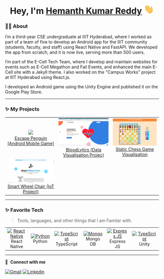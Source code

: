 <h1 align="center">Hey, I'm <a href="https://linkedin.com/in/hemanth-sunkireddy" target="_blank">Hemanth Kumar Reddy</a> <img
src="https://github.com/hemanth-sunkireddy/hemanth-sunkireddy/raw/main/Hi.gif" height="32" /></h1>

### 👨‍💻 About
<p>I’m a third-year CSE undergraduate at IIIT Hyderabad, where I worked as part of a team of five to develop an Android app for the IIIT community (students, faculty, and staff) using React Native and FastAPI. We developed the app from scratch, and it is now live, serving more than 500 users.</p>

<p>I’m part of the E-Cell Tech Team, where I develop and maintain websites for events such as E-Cell Megathon and Fail Events, and enhanced the main E-Cell site with a Jekyll theme. I also worked on the "Campus Works" project at IIIT Hyderabad using React.js.</p>

<p>I developed an Android game using the Unity Engine and published it on the Google Play Store.</p>

---
### :sparkles: My Projects

<table>
  <tr>
    <td align="center">
      <a href="https://github.com/hemanth-sunkireddy/Escape-Penguin">
        <img src="https://github.com/hemanth-sunkireddy/Penguin-Glide/blob/main/fastlane/metadata/android/en-IN/images/phoneScreenshots/1_en-IN.png" width="200px;" />
      </a>
      <br />
      <a href="https://github.com/hemanth-sunkireddy/Penguin-Glide">Escape Penguin (Android Mobile Game)</a>
    </td>
     <td align="center">
      <a href="https://github.com/hemanth-sunkireddy/BloodLytics">
        <img src="https://github.com/hemanth-sunkireddy/BloodLytics/blob/main/assets/images/home-page.png" width="200px;" />
      </a>
      <br />
      <a href="https://github.com/hemanth-sunkireddy/BloodLytics">BloodLytics (Data Visualisation Projec)</a>
    </td>
     <td align="center">
      <a href="https://github.com/hemanth-sunkireddy/Static_Chess_Game_Visualisation">
        <img src="https://github.com/hemanth-sunkireddy/Static_Chess_Game_Visualisation/blob/main/images/game2.png" width="200px;" />
      </a>
      <br />
      <a href="https://github.com/hemanth-sunkireddy/Static_Chess_Game_Visualisation">Static Chess Game Visualisation</a>
    </td>
  </tr>
  
  <tr>
    <td align="center">
      <a href="https://github.com/hemanth-sunkireddy/IoT_Project">
        <img src="https://github.com/hemanth-sunkireddy/IoT_Project/blob/main/homepage.png" width="200px;" />
      </a>
      <br />
      <a href="https://github.com/hemanth-sunkireddy/IoT_Project">Smart Wheel Chair (IoT Project)</a>
    </td>
  </tr>
 
</table>

---
### :sparkles: Favorite Tech
> Tools, languages, and other things that I am Familar with.

<table>
  <tr>
     <td align="center" width="96"> 
      <a href="https://react-native.org" >
        <img src="https://upload.wikimedia.org/wikipedia/commons/a/a7/React-icon.svg" width="48" height="48" alt="React Native" />
      </a>
      <br>React Native
    </td>
    <td align="center" width="96">
      <a href="https://www.python.org/">
        <img src="https://s3.dualstack.us-east-2.amazonaws.com/pythondotorg-assets/media/files/python-logo-only.svg" width="48" height="48" alt="Python" />
      </a>
      <br>Python
    </td>
    <td align="center" width="96">
      <a href="https://www.typescriptlang.org/">
        <img src="https://upload.wikimedia.org/wikipedia/commons/thumb/4/4c/Typescript_logo_2020.svg/512px-Typescript_logo_2020.svg.png" width="48" height="48" alt="TypeScript" />
      </a>
      <br>TypeScript
    </td>
     <td align="center" width="96"> 
      <a href="https://www.mongodb.com/" >
        <img src="https://upload.wikimedia.org/wikipedia/commons/thumb/9/93/MongoDB_Logo.svg/512px-MongoDB_Logo.svg.png" width="48" height="48" alt="Mongo" />
      </a>
      <br>Mongo DB
    </td>
    <td align="center" width="96">
      <a href="https://expressjs.com/">
        <img src="https://upload.wikimedia.org/wikipedia/commons/6/64/Expressjs.png" width="48" height="48" alt="Express JS" />
      </a>
      <br>Express JS
    </td>
     <td align="center" width="96">
      <a href="https://unity.com/">
        <img src="https://upload.wikimedia.org/wikipedia/commons/thumb/c/c4/Unity_2021.svg/799px-Unity_2021.svg.png" width="48" height="48" alt="TypeScript" />
      </a>
      <br>Unity
    </td>
    
    
  </tr>
</table>

---
🔗 &nbsp;**Connect with me**
<p align="left">
<a href="mailto:hemanth.sunkireddy@gmail.com" target="blank"><img align="center" src="https://upload.wikimedia.org/wikipedia/commons/thumb/7/7e/Gmail_icon_%282020%29.svg/512px-Gmail_icon_%282020%29.svg.png" alt="Gmail" height="48" width="48" style={{padding:10, margin: 10}} /></a>
<a href="https://linkedin.com/in/hemanth-sunkireddy" target="blank"><img align="center" src="https://upload.wikimedia.org/wikipedia/commons/thumb/8/81/LinkedIn_icon.svg/72px-LinkedIn_icon.svg.png" alt="Linkedin" height="48" width="48" /></a>


